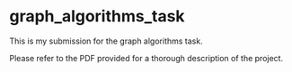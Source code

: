 # graph_algorithms_task

This is my submission for the graph algorithms task.

Please refer to the PDF provided for a thorough description of the project.
